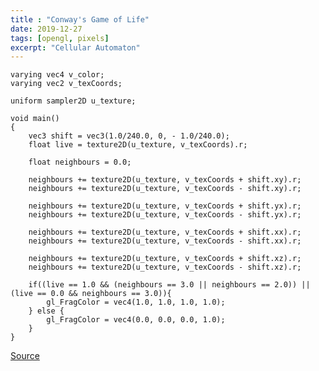 ```yaml
---
title : "Conway's Game of Life"
date: 2019-12-27
tags: [opengl, pixels]
excerpt: "Cellular Automaton"
---
```


<script src="soundmanager2-setup.js" id="setup"></script>
<script src="soundmanager2-jsmin.js" id="jsmin"></script>
<div id="embed-html" display="inline-block"></div>

<script type="text/javascript" src="/GameOfLife/html.nocache.js"></script>

<script>
  function handleMouseDown(evt) {
    evt.preventDefault();
    evt.stopPropagation();
    evt.target.style.cursor = 'default';
    window.focus();
  }

  function handleMouseUp(evt) {
    evt.preventDefault();
    evt.stopPropagation();
    evt.target.style.cursor = '';
  }
  document.getElementById('embed-html').addEventListener('mousedown', handleMouseDown, false);
  document.getElementById('embed-html').addEventListener('mouseup', handleMouseUp, false);
</script>


~~~
varying vec4 v_color;
varying vec2 v_texCoords;

uniform sampler2D u_texture;

void main()
{
	vec3 shift = vec3(1.0/240.0, 0, - 1.0/240.0);
	float live = texture2D(u_texture, v_texCoords).r;
	
	float neighbours = 0.0;
	
	neighbours += texture2D(u_texture, v_texCoords + shift.xy).r;
	neighbours += texture2D(u_texture, v_texCoords - shift.xy).r;
	
	neighbours += texture2D(u_texture, v_texCoords + shift.yx).r;
	neighbours += texture2D(u_texture, v_texCoords - shift.yx).r;
	
	neighbours += texture2D(u_texture, v_texCoords + shift.xx).r;
	neighbours += texture2D(u_texture, v_texCoords - shift.xx).r;
	
	neighbours += texture2D(u_texture, v_texCoords + shift.xz).r;
	neighbours += texture2D(u_texture, v_texCoords - shift.xz).r;
	
	if((live == 1.0 && (neighbours == 3.0 || neighbours == 2.0)) || (live == 0.0 && neighbours == 3.0)){
		gl_FragColor = vec4(1.0, 1.0, 1.0, 1.0);
	} else {
		gl_FragColor = vec4(0.0, 0.0, 0.0, 1.0);
	}
}
~~~
[Source](https://github.com/vincent-terpstra/gameOfLife)
